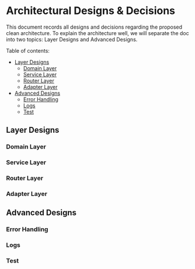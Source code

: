 # Architectural Designs & Decisions

This document records all designs and decisions regarding the proposed clean architecture. To explain the architecture well, we will separate the doc into two topics: Layer Designs and Advanced Designs.

Table of contents:
- [Layer Designs](#layer-designs)
  - [Domain Layer](#domain-layer) 
  - [Service Layer](#service-layer) 
  - [Router Layer](#router-layer) 
  - [Adapter Layer](#adapter-layer)
- [Advanced Designs](#advanced-designs) 
  - [Error Handling](#error-handling) 
  - [Logs](#logs) 
  - [Test](#test)

## Layer Designs

### Domain Layer

### Service Layer

### Router Layer

### Adapter Layer

## Advanced Designs

### Error Handling

### Logs

### Test

